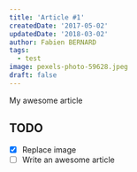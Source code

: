 ```yaml
---
title: 'Article #1'
createdDate: '2017-05-02'
updatedDate: '2018-03-02'
author: Fabien BERNARD
tags:
  - test
image: pexels-photo-59628.jpeg
draft: false
---
```


My awesome article

## TODO

-   [x] Replace image
-   [ ] Write an awesome article
